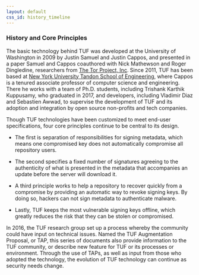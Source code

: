 ```yaml
---
layout: default
css_id: history_timeline
---
```


### History and Core Principles

The basic technology behind TUF was developed at the University of Washington
in 2009 by Justin Samuel and Justin Cappos, and presented
in a paper Samuel and Cappos coauthored with Nick Mathewson and Roger
Dingledine, researchers from [The Tor Project,
Inc](https://www.torproject.org/).  Since 2011, TUF has been based at [New York
University Tandon School of Engineering](http://engineering.nyu.edu/), where
Cappos is a tenured associate professor of computer science and engineering.
There he works with a team of Ph.D. students, including Trishank Karthik Kuppusamy,
who graduated in 2017, and developers,
including Vladimir Diaz and Sebastien Awwad, to supervise the development of
TUF and its adoption and integration by open source non-profits and tech companies.

Though TUF technologies have been customized to meet end-user specifications,
four core principles continue to be central to its design.

* The first is separation of responsibilities for signing metadata, which means
one compromised key does not automatically compromise all repository users.

* The second specifies a fixed number of signatures agreeing to the authenticity
of what is presented in the metadata that accompanies an update before the
server will download it.

* A third principle works to help a repository to recover quickly from a
compromise by providing an automatic way to revoke signing keys. By doing so,
hackers can not sign metadata to authenticate malware.

* Lastly, TUF keeps the most vulnerable signing keys offline, which greatly
reduces the risk that they can be stolen or compromised.

In 2016, the TUF research group set up a process whereby the community could
have input on technical issues. Named the TUF Augmentation Proposal, or TAP,
this series of documents also provide information to the TUF community, or
describe new feature for TUF or its processes or environment. Through the use
of TAPs, as well as input from those who adopted the technology, the evolution
of TUF technology can continue as security needs change.
